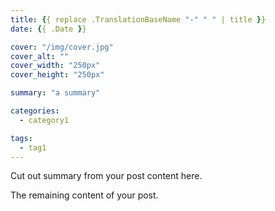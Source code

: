 ```yaml
---
title: {{ replace .TranslationBaseName "-" " " | title }}
date: {{ .Date }}

cover: "/img/cover.jpg"
cover_alt: ""
cover_width: "250px"
cover_height: "250px"

summary: "a summary"

categories:
  - category1

tags:
  - tag1
---
```


Cut out summary from your post content here.

The remaining content of your post.
